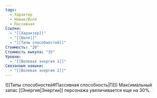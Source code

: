 ```yaml
---
tags:
  - Характер
  - Навык/Воля
  - Пассивная
Ссылки:
  - "[[Характер]]"
  - "[[Воля]]"
  - "[[Типы способностей]]"
Стоимость: "20"
Стоимость выкупа: "35"
Уровни:
  - "[[Волевая энергия 1]]"
Связанные навыки:
  - "[[Волевая энергия 2]]"
---
```

([[Типы способностей#Пассивная способность|П]]) Максимальный запас [[Энергия|Энергии]] персонажа увеличивается еще на 30%.